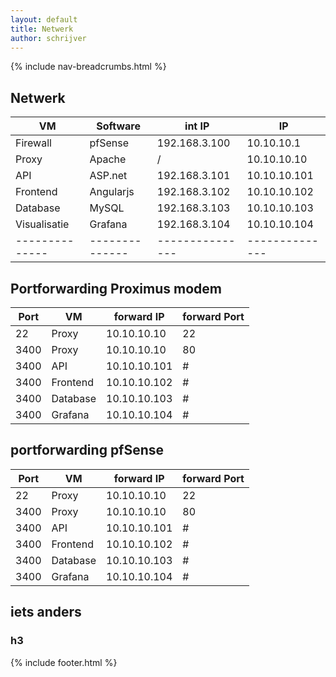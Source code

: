 ```yaml
---
layout: default
title: Netwerk
author: schrijver
---
```


{% include nav-breadcrumbs.html %}

## Netwerk

| VM           | Software     | int IP        | IP           |
|--------------|--------------|---------------|--------------|
| Firewall     | pfSense      | 192.168.3.100 | 10.10.10.1   |
| Proxy        | Apache       | /             | 10.10.10.10  |
| API          | ASP.net      | 192.168.3.101 | 10.10.10.101 |
| Frontend     | Angularjs    | 192.168.3.102 | 10.10.10.102 |
| Database     | MySQL        | 192.168.3.103 | 10.10.10.103 |
| Visualisatie | Grafana      | 192.168.3.104 | 10.10.10.104 |
|--------------|--------------|---------------|--------------|

## Portforwarding Proximus modem

| Port | VM        | forward IP     | forward Port |
|------|-----------|----------------|--------------|
| 22   | Proxy     | 10.10.10.10    | 22           |
| 3400 | Proxy     | 10.10.10.10    | 80           |
| 3400 | API       | 10.10.10.101   | #            |
| 3400 | Frontend  | 10.10.10.102   | #            |
| 3400 | Database  | 10.10.10.103   | #            |
| 3400 | Grafana   | 10.10.10.104   | #            |


## portforwarding pfSense

| Port | VM        | forward IP     | forward Port |
|------|-----------|----------------|--------------|
| 22   | Proxy     | 10.10.10.10    | 22           |
| 3400 | Proxy     | 10.10.10.10    | 80           |
| 3400 | API       | 10.10.10.101   | #            |
| 3400 | Frontend  | 10.10.10.102   | #            |
| 3400 | Database  | 10.10.10.103   | #            |
| 3400 | Grafana   | 10.10.10.104   | #            |


## iets anders
### h3


{% include footer.html %}
